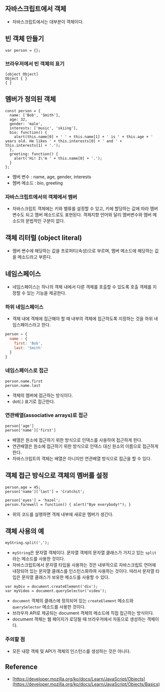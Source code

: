 ## 자바스크립트에서 객체
- 자바스크립트에서는 대부분이 객체이다.

## 빈 객체 만들기
```
var person = {};
```

### 브라우저에서 빈 객체의 표기
```
[object Object]
Object { }
{ }
```

## 멤버가 정의된 객체
```
const person = {
  name: ['Bob', 'Smith'],
  age: 32,
  gender: 'male',
  interests: ['music', 'skiing'],
  bio: function() {
    alert(this.name[0] + ' ' + this.name[1] + ' is ' + this.age + ' years old. He likes ' + this.interests[0] + ' and ' + this.interests[1] + '.');
  },
  greeting: function() {
    alert('Hi! I\'m ' + this.name[0] + '.');
  }
};
```
- 멤버 변수 : name, age, gender, interests
- 멤버 메소드 : bio, greeting

### 자바스크립트에서의 객체에서 멤버
- 자바스크립트 객체에는 키와 벨류를 설정할 수 있고, 키에 할당하는 값에 따라 멤버 변수도 되고 멤버 메소드로도 표현된다. 객체지향 언어와 달리 멤버변수와 멤버 메소드의 문법적인 구분이 없다.


## 객체 리터럴 (object literal)
- 멤버 변수에 해당하는 값을 프로퍼티(속성)으로 부르며, 멤버 메소드에 해당하는 값을 메소드라고 부른다.

## 네임스페이스
- 네임스페이스는 하나의 객체 내에서 다른 객체를 호출할 수 있도록 호출 객체를 지정할 수 있는 기능을 제공한다.

### 하위 네임스페이스
- 객체 내에 객체에 접근해야 할 때 내부의 객체에 접근하도록 지정하는 것을 하위 네임스페이스라고 한다.
```js
person = {
  name : {
    first: 'Bob',
    last: 'Smith'
  }
}
```

### 네임스페이스로 접근
```
person.name.first
person.name.last
```
- 객체의 멤버에 접근하는 방식이다.
- dot(.) 표기로 접근한다.

### 연관배열(associative arrays)로 접근
```
person['age']
person['name']['first']
```
- 배열은 원소에 접근하기 위한 방식으로 인덱스를 사용하여 접근하게 한다.
- 연관배열은 원소에 접근하기 위한 방식으로 인덱스 대신 원소의 이름으로 접근하게 한다.
- 자바스크립트의 객체는 배열은 아니지만 연관배열 방식으로 접근을 할 수 있다.

## 객체 접근 방식으로 객체의 멤버를 설정
```
person.age = 45;
person['name']['last'] = 'Cratchit';
```
```
person['eyes'] = 'hazel';
person.farewell = function() { alert("Bye everybody!"); }
```
- 위의 코드를 실행하면 객체 내부에 새로운 멤버가 생긴다.

## 객체 사용의 예
```
myString.split(',');
```
- `myString`은 문자열 객체이다. 문자열 객체의 문자열 클래스가 가지고 있는 `split`라는 메소드를 사용한 것이다.
- 자바스크립트에서 문자열 타입을 사용하는 것은 내부적으로 자바스크립트 언어에 내장되어 있는 문자열 클래스를 인스턴스화하여 사용하는 것이다. 따라서 문자열 타입은 문자열 클래스가 보유한 메소드를 사용할 수 있다.

```
var myDiv = document.createElement('div');
var myVideo = document.querySelector('video');
```
- `document` 객체의 클래스에 정의되어 있는 `createElement` 메소드와 `querySelector` 메소드를 사용한 것이다.
- 브라우저 API로 제공되는 document 객체의 메소드에 직접 접근하는 방식이다.
- document 객체는 웹 페이지가 로딩될 때 브라우저에서 자동으로 생성하는 객체이다.


### 주의할 점
- 모든 내장 객체 및 API가 객체의 인스턴스를 생성하는 것은 아니다.

## Reference
- [https://developer.mozilla.org/ko/docs/Learn/JavaScript/Objects](https://developer.mozilla.org/ko/docs/Learn/JavaScript/Objects/Basics)
